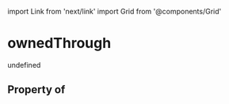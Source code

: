 import Link from 'next/link'
import Grid from '@components/Grid'

# ownedThrough

undefined

## Property of




